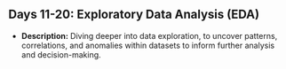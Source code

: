 ## Days 11-20: Exploratory Data Analysis (EDA)
- **Description:** Diving deeper into data exploration, to uncover patterns, correlations, and anomalies within datasets to inform further analysis and decision-making.
